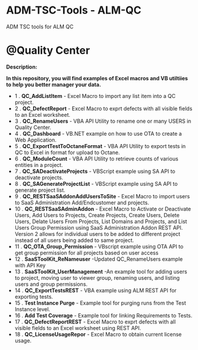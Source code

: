 # ADM-TSC-Tools - ALM-QC
ADM TSC tools for ALM QC
# @Quality Center
__Description:__

__In this repository, you will find examples of Excel macros and VB utiltiies to help you better manager your data.__

* 1 . __QC_AddListItem__  - Excel Macro to import any list item into a QC project. 
* 2 . __QC_DefectReport__ - Excel Macro to exprt defects with all visible fields to an Excel worksheet. 
* 3 . __QC_RenameUsers__  - VBA API Utility to rename one or many USERS in Quality Center. 
* 4 . __QC_Dashboard__ - VB.NET example on how to use OTA to create a Web Application.
* 5 . __QC_ExportTestToOctaneFormat__ - VBA API Utility to export tests in QC to Excel in format for upload to Octane.
* 6 . __QC_ModuleCount__ - VBA API Utility to retrieve counts of various entities in a project.
* 7 . __QC_SADeactivateProjects__ - VBScript example using SA API to deactivate projects.
* 8 . __QC_SAGenerateProjectList__ - VBScript example using SA API to generate project list.
* 9 . __QC_RESTSaaSAddonAddUsersToSite__ - Excel Macro to import users to SaaS Administration Add/Endcustomer and projects.
* 10 . __QC_RESTSaaSAdminAddon__ - Excel Macro to Activate or Deactivate Users, Add Users to Projects, Create Projects, Create Users, Delete Users, Delate Users From Projects, List Domains and Projects, and List Users Group Permission using SaaS Administration Addon REST API.  Version 2 allows for individual users to be added to different project instead of all users being added to same project.
* 11 . __QC_OTA_Group_Permission__ - VBscript example using OTA API to get group permission for all projects based on user access
* 12 . __SaaSToolKit_ReNameuser__ -Updated QC_RenameUsers example with API Key 
* 13 . __SaaSToolKit_UserManagement__ -An example tool for adding users to project, moving user to viewer group, renaming users, and listing users and group permissions.
* 14 . __QC_ExportTestsREST__ - VBA example using ALM REST API for exporting tests.
* 15 . __Test Instance Purge__ - Example tool for purging runs from the Test Instance level.
* 16 . __Add Test Coverage__ - Example tool for linking Requirements to Tests.
* 17 . __QC_DefectReportREST__ - Excel Macro to exprt defects with all visible fields to an Excel worksheet using REST API.
* 18 . __QC_LicenseUsageRepor__ - Excel Macro to obtain current license usage.  
